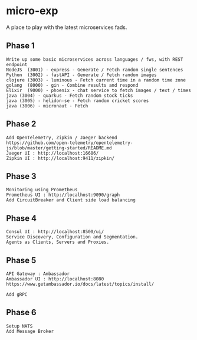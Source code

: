 # micro-exp

A place to play with the latest microservices fads.

## Phase 1  
    Write up some basic microservices across languages / fws, with REST endpoint  
    NodeJS  (3001) - express - Generate / Fetch random single sentences
    Python  (3002) - fastAPI - Generate / Fetch random images
    clojure (3003) - luminous - Fetch current time in a random time zone  
    golang  (8000) - gin - Combine results and respond    
    Elixir  (9000) - phoenix - chat service to fetch images / text / times
    java (3004) - quarkus - Fetch random stock ticks
    java (3005) - helidon-se - Fetch random cricket scores
    java (3006) - micronaut - Fetch

## Phase 2  
    Add OpenTelemetry, Zipkin / Jaeger backend
    https://github.com/open-telemetry/opentelemetry-js/blob/master/getting-started/README.md
    Jaeger UI : http://localhost:16686/
    Zipkin UI : http://localhost:9411/zipkin/

## Phase 3  
    Monitoring using Prometheus
    Prometheus UI : http://localhost:9090/graph
    Add CircuitBreaker and Client side load balancing

## Phase 4  
    Consul UI : http://localhost:8500/ui/
    Service Discovery, Configuration and Segmentation.
    Agents as Clients, Servers and Proxies.

## Phase 5  
    API Gateway : Ambassador
    Ambassador UI : http://localhost:8080
    https://www.getambassador.io/docs/latest/topics/install/

    Add gRPC

## Phase 6  
    Setup NATS
    Add Message Broker        
